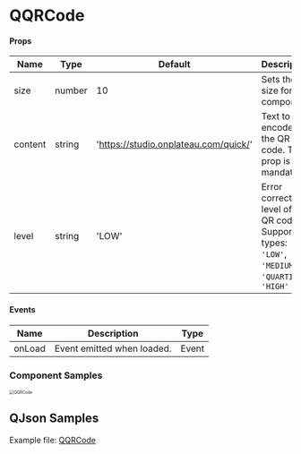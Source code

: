 # QQRCode

#### Props

| Name    | Type   | Default                               | Description                                                  |
| ------- | ------ | ------------------------------------- | ------------------------------------------------------------ |
| size    | number | 10                                    | Sets the size for the component.                             |
| content | string | 'https://studio.onplateau.com/quick/' | Text to be encoded in the QR code. This prop is mandatory.   |
| level   | string | 'LOW'                                 | Error correction level of the QR code. Supported types: `'LOW'`, `'MEDIUM'`, `'QUARTILE'`, `'HIGH'` |

#### Events

| Name   | Description                | Type  |
| ------ | -------------------------- | ----- |
| onLoad | Event emitted when loaded. | Event |

### Component Samples



<img src="https://cdn.softtech.com.tr/ngsp-quick/nemo/dev/mdImages/releaseNotes/QQRCode.png" alt="QQRCode" style="zoom:50%;" />



## QJson Samples
Example file: <a href="" onclick="this.href='?q=qjsons/QQRCode.qjson'; this.target=(window.location !== window.parent.location) ? '' : '_blank';"  target=''>QQRCode</a>